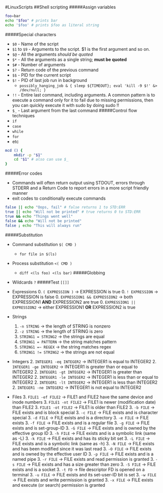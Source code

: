 #LinuxScripts
##Shell scripting
#####Assign variables
```bash
foo=bar
echo "$foo" # prints bar
echo '$foo' # prints $foo as literal string
```
#####Special characters

- `$0` - Name of the script
- `$1` to `$9` - Arguments to the script. $1 is the first argument and so on.
- `$@` - All the arguments _should be quoted_
- `$*` - All the arguments as a single string; **must be quoted**
- `$#` - Number of arguments
- `$?` - Return code of the previous command
- `$$` - PID for the current script
- `$!` - PID of last job run in background
   * `possibly_hanging_job & { sleep ${TIMEOUT}; eval 'kill -9 $!' &> /dev/null; }`
- `!!` - Entire last command, including arguments. A common pattern is to execute a command only for it to fail due to missing permissions, then you can quickly execute it with sudo by doing sudo !!
- `$_` - Last argument from the last command
#####Control flow techniques
- `if`
- `case`
- `while`
- `for`
- etc
 ```bash
mcd () {
     mkdir -p "$1"
     cd "$1" # also can use $_
 }
```
#####Error codes
- Commands will often return output using STDOUT, errors through STDERR and a Return Code to report errors in a more script friendly manner
- exit codes to conditionally execute commands
```bash
false || echo "Oops, fail" # false returns 1 to STD:ERR
true || echo "Will not be printed" # true returns 0 to STD:ERR
true && echo "Things went well"
false && echo "Will not be printed"
false ; echo "This will always run"
```
#####Substitution
- Command substitution `$( CMD )`
  * `for file in $(ls)`
- Process substitution `<( CMD )`
  * `diff <(ls foo) <(ls bar)`
#####Globbing
- Wildcards `?` 
#####Test `[[]]`

- Expressions
  0. `( EXPRESSION )` -> EXPRESSION is true
  0. `! EXPRESSION` -> EXPRESSION is false
  0. `EXPRESSION1 && EXPRESSION2` -> both EXPRESSION1 **AND** EXPRESSION2 are true
  0. `EXPRESSION1 || EXPRESSION2` -> either EXPRESSION1 **OR** EXPRESSION2 is true
- Strings
  1. `-n STRING` -> the length of STRING is nonzero
  1. `-z STRING` -> the length of STRING is zero
  1. `STRING1 = STRING2` -> the strings are equal
  1. `STRING1 = PATTERN` -> the string matches pattern
  1. `STRING1 =~ REGEX` -> the string matches regex
  1. `STRING1 != STRING2` -> the strings are not equal
- Integers
  2. `INTEGER1 -eq INTEGER2` -> INTEGER1 is equal to INTEGER2
  2. `INTEGER1 -ge INTEGER2` -> INTEGER1 is greater than or equal to INTEGER2
  2. `INTEGER1 -gt INTEGER2` -> INTEGER1 is greater than INTEGER2
  2. `INTEGER1 -le INTEGER2` -> INTEGER1 is less than or equal to INTEGER2
  2. `INTEGER1 -lt INTEGER2` -> INTEGER1 is less than INTEGER2
  2. `INTEGER1 -ne INTEGER2` -> INTEGER1 is not equal to INTEGER2
- Files
  3. `FILE1 -ef FILE2` -> FILE1 and FILE2 have the same device and inode numbers
  3. `FILE1 -nt FILE2` -> FILE1 is newer (modification date) than FILE2
  3. `FILE1 -ot FILE2` -> FILE1 is older than FILE2
  3. `-b FILE` -> FILE exists and is block special
  3. `-c FILE` -> FILE exists and is character special
  3. `-d FILE` -> FILE exists and is a directory
  3. `-e FILE` -> FILE exists
  3. `-f FILE` -> FILE exists and is a regular file
  3. `-g FILE` -> FILE exists and is set-group-ID
  3. `-G FILE` -> FILE exists and is owned by the effective group ID
  3. `-h FILE` -> FILE exists and is a symbolic link (same as -L)
  3. `-k FILE` -> FILE exists and has its sticky bit set
  3. `-L FILE` -> FILE exists and is a symbolic link (same as -h)
  3. `-N FILE` -> FILE exists and has been modified since it was last read
  3. `-O FILE` -> FILE exists and is owned by the effective user ID
  3. `-p FILE` -> FILE exists and is a named pipe
  3. `-r FILE` -> FILE exists and read permission is granted
  3. `-s FILE` -> FILE exists and has a size greater than zero
  3. `-S FILE` -> FILE exists and is a socket
  3. `-t FD` -> file descriptor FD is opened on a terminal
  3. `-u FILE` -> FILE exists and its set-user-ID bit is set
  3. `-w FILE` -> FILE exists and write permission is granted
  3. `-x FILE` -> FILE exists and execute (or search) permission is granted
